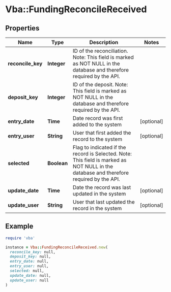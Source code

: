 # Vba::FundingReconcileReceived

## Properties

| Name | Type | Description | Notes |
| ---- | ---- | ----------- | ----- |
| **reconcile_key** | **Integer** | ID of the reconciliation. Note: This field is marked as NOT NULL in the database and therefore required by the API. |  |
| **deposit_key** | **Integer** | ID of the deposit. Note: This field is marked as NOT NULL in the database and therefore required by the API. |  |
| **entry_date** | **Time** | Date record was first added to the system | [optional] |
| **entry_user** | **String** | User that first added the record to the system | [optional] |
| **selected** | **Boolean** | Flag to indicated if the record is Selected. Note: This field is marked as NOT NULL in the database and therefore required by the API. |  |
| **update_date** | **Time** | Date the record was last updated in the system | [optional] |
| **update_user** | **String** | User that last updated the record in the system | [optional] |

## Example

```ruby
require 'vba'

instance = Vba::FundingReconcileReceived.new(
  reconcile_key: null,
  deposit_key: null,
  entry_date: null,
  entry_user: null,
  selected: null,
  update_date: null,
  update_user: null
)
```

